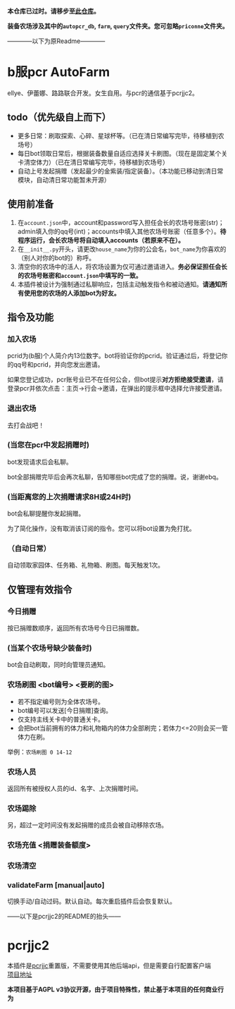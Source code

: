 **本仓库已过时。请移步至[此仓库](https://github.com/watermellye/AutoPCR_Archived)。**

**装备农场涉及其中的`autopcr_db`, `farm`, `query`文件夹。您可忽略`priconne`文件夹。**

————以下为原Readme————

# b服pcr AutoFarm
ellye、伊蕾娜、路路联合开发。女生自用。与pcr的通信基于pcrjjc2。

## todo（优先级自上而下）
- 更多日常：刷取探索、心碎、星球杯等。（已在清日常编写完毕，待移植到农场号）
- 每日bot领取日常后，根据装备数量自适应选择关卡刷图。（现在是固定某个关卡清空体力）（已在清日常编写完毕，待移植到农场号）
- 自动上号发起捐赠（发起最少的金紫装/指定装备）。（本功能已移动到清日常模块，自动清日常功能暂未开源）

## 使用前准备

1. 在```account.json```中，account和password写入担任会长的农场号账密(str)；admin填入你的qq号(int)；accounts中填入其他农场号账密（任意多个）。**待程序运行，会长农场号将自动填入accounts（若原来不在）。**
2. 在```__init__.py```开头，请更改```house_name```为你的公会名，```bot_name```为你喜欢的（别人对你的bot的）称呼。
3. 清空你的农场中的活人，将农场设置为仅可通过邀请进入。**务必保证担任会长的农场号账密和```account.json```中填写的一致。**
4. 本插件被设计为强制通过私聊响应，包括主动触发指令和被动通知。**请通知所有使用您的农场的人添加bot为好友。**


## 指令及功能
### 加入农场 <pcrid>
pcrid为(b服)个人简介内13位数字。bot将验证你的pcrid。验证通过后，将登记你的qq号和pcrid，并向您发出邀请。

如果您登记成功，pcr账号业已不在任何公会，但bot提示**对方拒绝接受邀请**，请登录pcr并依次点击：主页->行会->邀请，在弹出的提示框中选择允许接受邀请。

### 退出农场
去打会战吧！

### (当您在pcr中发起捐赠时)
bot发现请求后会私聊。

bot全部捐赠完毕后会再次私聊，告知哪些bot完成了您的捐赠。说，谢谢ebq。

### (当距离您的上次捐赠请求8H或24H时)
bot会私聊提醒你发起捐赠。

为了简化操作，没有取消该订阅的指令。您可以将bot设置为免打扰。

### （自动日常）
自动领取家园体、任务箱、礼物箱、刷图。每天触发1次。

## 仅管理有效指令

### 今日捐赠
按已捐赠数顺序，返回所有农场号今日已捐赠数。

###  (当某个农场号缺少装备时)
bot会自动刷取，同时向管理员通知。

### 农场刷图 <bot编号> <要刷的图>
- 若不指定编号则为全体农场号。
- bot编号可以发送[今日捐赠]查询。
- 仅支持主线关卡中的普通关卡。
- 会把bot当前拥有的体力和礼物箱内的体力全部刷完；若体力<=20则会买一管体力在刷。

举例：```农场刷图 0 14-12```

### 农场人员
返回所有被授权人员的id、名字、上次捐赠时间。

### 农场踢除 <pcrid>
另，超过一定时间没有发起捐赠的成员会被自动移除农场。

### 农场充值 <pcrid> <捐赠装备额度>

### 农场清空

### validateFarm [manual|auto]
切换手动/自动过码。默认自动。每次重启插件后会恢复默认。


——以下是pcrjjc2的README的抬头——

# pcrjjc2

本插件是[pcrjjc](https://github.com/lulu666lulu/pcrjjc)重置版，不需要使用其他后端api，但是需要自行配置客户端  
[项目地址](https://github.com/qq1176321897/pcrjjc2)

**本项目基于AGPL v3协议开源，由于项目特殊性，禁止基于本项目的任何商业行为**
